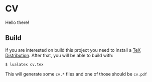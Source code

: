 # CV

Hello there!

## Build

If you are interested on build this project you need to install a [TeX Distribution](https://www.latex-project.org/get/).
After that, you will be able to build with:

```bash
$ lualatex cv.tex
```

This will generate some `cv.*` files and one of those should be `cv.pdf`
